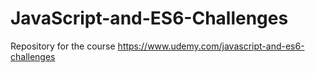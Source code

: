 # JavaScript-and-ES6-Challenges
Repository for the course https://www.udemy.com/javascript-and-es6-challenges
